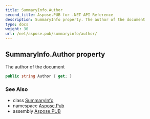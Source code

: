```yaml
---
title: SummaryInfo.Author
second_title: Aspose.PUB for .NET API Reference
description: SummaryInfo property. The author of the document
type: docs
weight: 30
url: /net/aspose.pub/summaryinfo/author/
---
```

## SummaryInfo.Author property

The author of the document

```csharp
public string Author { get; }
```

### See Also

* class [SummaryInfo](../)
* namespace [Aspose.Pub](../../summaryinfo/)
* assembly [Aspose.PUB](../../../)


